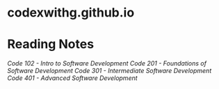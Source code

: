 # codexwithg.github.io
# Reading Notes
*Code 102 - Intro to Software Development
Code 201 - Foundations of Software Development
Code 301 - Intermediate Software Development
Code 401 - Advanced Software Development*
